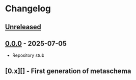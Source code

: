 # Changelog

## [Unreleased][unreleased]

## [0.0.0][] - 2025-07-05

- Repository stub

## [0.x][] - First generation of metaschema

[unreleased]: https://github.com/metarhia/indexeddb-client/compare/v0.0.0...HEAD
[0.0.0]: https://github.com/metarhia/indexeddb-client/releases/tag/v0.0.0
